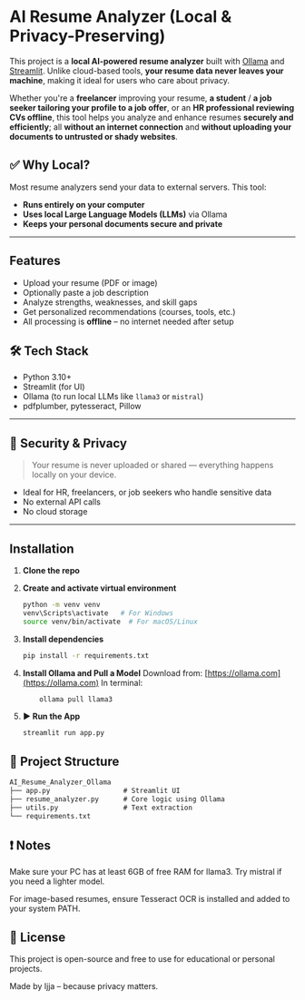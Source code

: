 # AI Resume Analyzer (Local & Privacy-Preserving)

This project is a **local AI-powered resume analyzer** built with [Ollama](https://ollama.com) and [Streamlit](https://streamlit.io).
Unlike cloud-based tools, **your resume data never leaves your machine**, making it ideal for users who care about privacy.

Whether you're a **freelancer** improving your resume,  **a student** / **a job seeker tailoring your profile to a job offer**, or an **HR professional reviewing CVs offline**, this tool helps you analyze and enhance resumes **securely and efficiently**; all **without an internet connection** and **without uploading your documents to untrusted or shady websites**.

## ✅ Why Local?

Most resume analyzers send your data to external servers. This tool:

* **Runs entirely on your computer**
* **Uses local Large Language Models (LLMs)** via Ollama
* **Keeps your personal documents secure and private**

---

## Features

* Upload your resume (PDF or image)
* Optionally paste a job description
* Analyze strengths, weaknesses, and skill gaps
* Get personalized recommendations (courses, tools, etc.)
* All processing is **offline** – no internet needed after setup

## 🛠️ Tech Stack

* Python 3.10+
* Streamlit (for UI)
* Ollama (to run local LLMs like `llama3` or `mistral`)
* pdfplumber, pytesseract, Pillow

---

## 🔐 Security & Privacy

> Your resume is never uploaded or shared — everything happens locally on your device.

* Ideal for HR, freelancers, or job seekers who handle sensitive data
* No external API calls
* No cloud storage

---

## Installation

1. **Clone the repo**
2. **Create and activate virtual environment**

   ```bash
   python -m venv venv
   venv\Scripts\activate   # For Windows
   source venv/bin/activate  # For macOS/Linux
   ```
3. **Install dependencies**

   ```bash
   pip install -r requirements.txt
   ```
4. **Install Ollama and Pull a Model**
   Download from: [https://ollama.com](https://ollama.com)
   In terminal:

   ```bash
       ollama pull llama3
   ```
5. **▶️ Run the App**

   ```bash
   streamlit run app.py
   ```

## 📁 Project Structure

```markdown
AI_Resume_Analyzer_Ollama
├── app.py                  # Streamlit UI
├── resume_analyzer.py      # Core logic using Ollama
├── utils.py                # Text extraction
└── requirements.txt
```
## ❗ Notes
Make sure your PC has at least 6GB of free RAM for llama3. Try mistral if you need a lighter model.

For image-based resumes, ensure Tesseract OCR is installed and added to your system PATH.


## 📄 License
This project is open-source and free to use for educational or personal projects.



Made by Ijja – because privacy matters.

